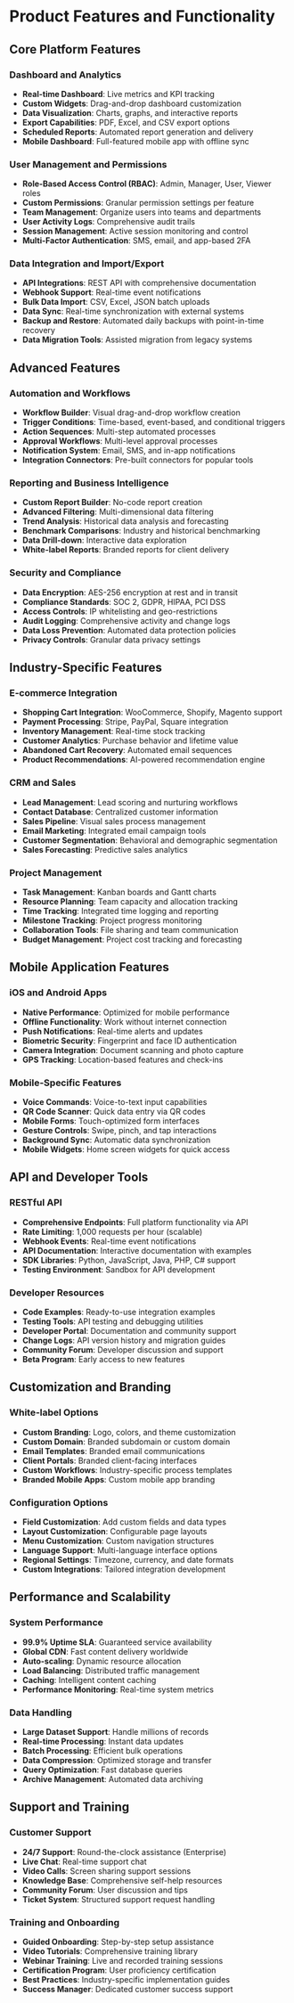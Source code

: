 # Product Features and Functionality

## Core Platform Features

### Dashboard and Analytics
- **Real-time Dashboard**: Live metrics and KPI tracking
- **Custom Widgets**: Drag-and-drop dashboard customization
- **Data Visualization**: Charts, graphs, and interactive reports
- **Export Capabilities**: PDF, Excel, and CSV export options
- **Scheduled Reports**: Automated report generation and delivery
- **Mobile Dashboard**: Full-featured mobile app with offline sync

### User Management and Permissions
- **Role-Based Access Control (RBAC)**: Admin, Manager, User, Viewer roles
- **Custom Permissions**: Granular permission settings per feature
- **Team Management**: Organize users into teams and departments
- **User Activity Logs**: Comprehensive audit trails
- **Session Management**: Active session monitoring and control
- **Multi-Factor Authentication**: SMS, email, and app-based 2FA

### Data Integration and Import/Export
- **API Integrations**: REST API with comprehensive documentation
- **Webhook Support**: Real-time event notifications
- **Bulk Data Import**: CSV, Excel, JSON batch uploads
- **Data Sync**: Real-time synchronization with external systems
- **Backup and Restore**: Automated daily backups with point-in-time recovery
- **Data Migration Tools**: Assisted migration from legacy systems

## Advanced Features

### Automation and Workflows
- **Workflow Builder**: Visual drag-and-drop workflow creation
- **Trigger Conditions**: Time-based, event-based, and conditional triggers
- **Action Sequences**: Multi-step automated processes
- **Approval Workflows**: Multi-level approval processes
- **Notification System**: Email, SMS, and in-app notifications
- **Integration Connectors**: Pre-built connectors for popular tools

### Reporting and Business Intelligence
- **Custom Report Builder**: No-code report creation
- **Advanced Filtering**: Multi-dimensional data filtering
- **Trend Analysis**: Historical data analysis and forecasting
- **Benchmark Comparisons**: Industry and historical benchmarking
- **Data Drill-down**: Interactive data exploration
- **White-label Reports**: Branded reports for client delivery

### Security and Compliance
- **Data Encryption**: AES-256 encryption at rest and in transit
- **Compliance Standards**: SOC 2, GDPR, HIPAA, PCI DSS
- **Access Controls**: IP whitelisting and geo-restrictions
- **Audit Logging**: Comprehensive activity and change logs
- **Data Loss Prevention**: Automated data protection policies
- **Privacy Controls**: Granular data privacy settings

## Industry-Specific Features

### E-commerce Integration
- **Shopping Cart Integration**: WooCommerce, Shopify, Magento support
- **Payment Processing**: Stripe, PayPal, Square integration
- **Inventory Management**: Real-time stock tracking
- **Customer Analytics**: Purchase behavior and lifetime value
- **Abandoned Cart Recovery**: Automated email sequences
- **Product Recommendations**: AI-powered recommendation engine

### CRM and Sales
- **Lead Management**: Lead scoring and nurturing workflows
- **Contact Database**: Centralized customer information
- **Sales Pipeline**: Visual sales process management
- **Email Marketing**: Integrated email campaign tools
- **Customer Segmentation**: Behavioral and demographic segmentation
- **Sales Forecasting**: Predictive sales analytics

### Project Management
- **Task Management**: Kanban boards and Gantt charts
- **Resource Planning**: Team capacity and allocation tracking
- **Time Tracking**: Integrated time logging and reporting
- **Milestone Tracking**: Project progress monitoring
- **Collaboration Tools**: File sharing and team communication
- **Budget Management**: Project cost tracking and forecasting

## Mobile Application Features

### iOS and Android Apps
- **Native Performance**: Optimized for mobile performance
- **Offline Functionality**: Work without internet connection
- **Push Notifications**: Real-time alerts and updates
- **Biometric Security**: Fingerprint and face ID authentication
- **Camera Integration**: Document scanning and photo capture
- **GPS Tracking**: Location-based features and check-ins

### Mobile-Specific Features
- **Voice Commands**: Voice-to-text input capabilities
- **QR Code Scanner**: Quick data entry via QR codes
- **Mobile Forms**: Touch-optimized form interfaces
- **Gesture Controls**: Swipe, pinch, and tap interactions
- **Background Sync**: Automatic data synchronization
- **Mobile Widgets**: Home screen widgets for quick access

## API and Developer Tools

### RESTful API
- **Comprehensive Endpoints**: Full platform functionality via API
- **Rate Limiting**: 1,000 requests per hour (scalable)
- **Webhook Events**: Real-time event notifications
- **API Documentation**: Interactive documentation with examples
- **SDK Libraries**: Python, JavaScript, Java, PHP, C# support
- **Testing Environment**: Sandbox for API development

### Developer Resources
- **Code Examples**: Ready-to-use integration examples
- **Testing Tools**: API testing and debugging utilities
- **Developer Portal**: Documentation and community support
- **Change Logs**: API version history and migration guides
- **Community Forum**: Developer discussion and support
- **Beta Program**: Early access to new features

## Customization and Branding

### White-label Options
- **Custom Branding**: Logo, colors, and theme customization
- **Custom Domain**: Branded subdomain or custom domain
- **Email Templates**: Branded email communications
- **Client Portals**: Branded client-facing interfaces
- **Custom Workflows**: Industry-specific process templates
- **Branded Mobile Apps**: Custom mobile app branding

### Configuration Options
- **Field Customization**: Add custom fields and data types
- **Layout Customization**: Configurable page layouts
- **Menu Customization**: Custom navigation structures
- **Language Support**: Multi-language interface options
- **Regional Settings**: Timezone, currency, and date formats
- **Custom Integrations**: Tailored integration development

## Performance and Scalability

### System Performance
- **99.9% Uptime SLA**: Guaranteed service availability
- **Global CDN**: Fast content delivery worldwide
- **Auto-scaling**: Dynamic resource allocation
- **Load Balancing**: Distributed traffic management
- **Caching**: Intelligent content caching
- **Performance Monitoring**: Real-time system metrics

### Data Handling
- **Large Dataset Support**: Handle millions of records
- **Real-time Processing**: Instant data updates
- **Batch Processing**: Efficient bulk operations
- **Data Compression**: Optimized storage and transfer
- **Query Optimization**: Fast database queries
- **Archive Management**: Automated data archiving

## Support and Training

### Customer Support
- **24/7 Support**: Round-the-clock assistance (Enterprise)
- **Live Chat**: Real-time support chat
- **Video Calls**: Screen sharing support sessions
- **Knowledge Base**: Comprehensive self-help resources
- **Community Forum**: User discussion and tips
- **Ticket System**: Structured support request handling

### Training and Onboarding
- **Guided Onboarding**: Step-by-step setup assistance
- **Video Tutorials**: Comprehensive training library
- **Webinar Training**: Live and recorded training sessions
- **Certification Program**: User proficiency certification
- **Best Practices**: Industry-specific implementation guides
- **Success Manager**: Dedicated customer success support